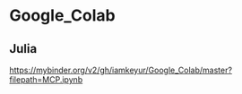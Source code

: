 # Google_Colab

## Julia
https://mybinder.org/v2/gh/iamkeyur/Google_Colab/master?filepath=MCP.ipynb
